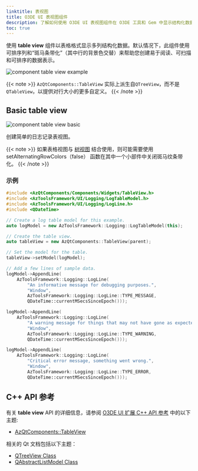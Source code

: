 ```yaml
---
linktitle: 表视图
title: O3DE UI 表视图组件
description: 了解如何使用 O3DE UI 表视图组件在 O3DE 工具和 Gem 中显示结构化数据列。
toc: true
---
```


使用 **table view** 组件以表格格式显示多列结构化数据。默认情况下，此组件使用可排序列和“斑马条带化”（其中行的背景色交替）来帮助您创建易于阅读、可扫描和可排序的数据表示。

![component table view example](/images/tools-ui/component-table-view-example.png)

{{< note >}}
`AzQtComponents::TableView` 实际上派生自`QTreeView`，而不是`QTableView`，以提供对行大小的更多自定义。
{{< /note >}}

## Basic table view

![component table view basic](/images/tools-ui/component-table-view-basic.png)

创建简单的日志记录表视图。

{{< note >}}
如果表格视图与 [树视图](/docs/tools-ui/component-library/uidev-tree-view-component) 结合使用，则可能需要使用 setAlternatingRowColors（false） 函数在其中一个小部件中关闭斑马纹条带化。
{{< /note >}}

### 示例

```cpp
#include <AzQtComponents/Components/Widgets/TableView.h>
#include <AzToolsFramework/UI/Logging/LogTableModel.h>
#include <AzToolsFramework/UI/Logging/LogLine.h>
#include <QDateTime>

// Create a log table model for this example.
auto logModel = new AzToolsFramework::Logging::LogTableModel(this);

// Create the table view.
auto tableView = new AzQtComponents::TableView(parent);

// Set the model for the table.
tableView->setModel(logModel);

// Add a few lines of sample data.
logModel->AppendLine(
    AzToolsFramework::Logging::LogLine(
        "An informative message for debugging purposes.",
        "Window",
        AzToolsFramework::Logging::LogLine::TYPE_MESSAGE,
        QDateTime::currentMSecsSinceEpoch()));

logModel->AppendLine(
    AzToolsFramework::Logging::LogLine(
        "A warning message for things that may not have gone as expected.",
        "Window",
        AzToolsFramework::Logging::LogLine::TYPE_WARNING,
        QDateTime::currentMSecsSinceEpoch()));

logModel->AppendLine(
    AzToolsFramework::Logging::LogLine(
        "Critical error message, something went wrong.",
        "Window",
        AzToolsFramework::Logging::LogLine::TYPE_ERROR,
        QDateTime::currentMSecsSinceEpoch()));
```

## C++ API 参考

有关 **table view** API 的详细信息，请参阅 [O3DE UI 扩展 C++ API 参考](/docs/api/frameworks/azqtcomponents/namespace_az_qt_components.html) 中的以下主题:
+  [AzQtComponents::TableView](/docs/api/frameworks/azqtcomponents/class_az_qt_components_1_1_table_view.html)

相关的 Qt 文档包括以下主题：
+  [QTreeView Class](https://doc.qt.io/qt-5/qtreeview.html)
+  [QAbstractListModel Class](https://doc.qt.io/qt-5/qabstractlistmodel.html)
